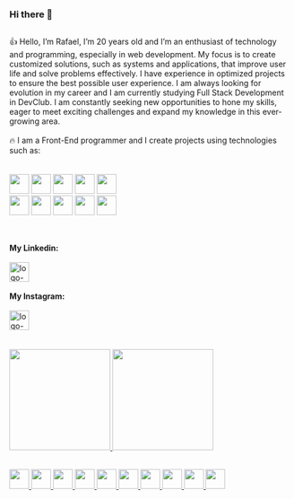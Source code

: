 ### Hi there 👋


##


:+1: Hello, I’m Rafael, I’m 20 years old and I’m an enthusiast of technology and programming, especially in web development. My focus is to create customized solutions, such as systems and applications, that improve user life and solve problems effectively. I have experience in optimized projects to ensure the best possible user experience. I am always looking for evolution in my career and I am currently studying Full Stack Development in DevClub. I am constantly seeking new opportunities to hone my skills, eager to meet exciting challenges and expand my knowledge in this ever-growing area.
<br>
<br>
 :fire: I am a Front-End programmer and I create projects using technologies such as:
<br>
<br>
<br>
<img src='https://www.svgrepo.com/show/373669/html.svg' width='35px'>
<img src='https://www.svgrepo.com/show/452185/css-3.svg' width='35px'> 
<img src='https://www.svgrepo.com/show/374061/sass.svg' width='35px'>
<img src='https://www.svgrepo.com/show/373705/js-official.svg' width='35px'>
<img src='https://www.svgrepo.com/show/452092/react.svg' width='35px'>
<br>
<img src='https://www.svgrepo.com/show/452202/figma.svg' width='35px'>
<img src='https://www.svgrepo.com/show/354119/nodejs-icon.svg' width='35px'>
<img src='https://www.svgrepo.com/show/354200/postgresql.svg' width='35px'>
<img src='https://www.svgrepo.com/show/373845/mongo.svg' width='35px'>
<img src='https://www.svgrepo.com/show/448221/docker.svg' width='35px'>

##

<br>
<b>My Linkedin:</b>
<br>
<br>
<a href='https://www.linkedin.com/in/rafael-sales3/' target='_blank'>
<img src='https://static-00.iconduck.com/assets.00/linkedin-icon-256x256-6yqakm7l.png' alt='logo-linkedin' width='35px'> 
</a>
<br>
<br>
<b>My Instagram:</b>
<br>
<br>
<a href='instagram.com/rafael_sg03/?next=%2F' target='_blank'>
<img src='https://www.svgrepo.com/show/452229/instagram-1.svg' alt='logo-instagram' width='35px'> 
</a>
<br>
<br>
<br>
<div>
  <a href="https://github.com/rafaelsales03">
  <img height="180em" src="https://github-readme-stats.vercel.app/api?username=rafaelsales03&show_icons=true&theme=dracula&include_all_commits-true&count_private=true"/>

  <img height="180em" src="https://github-readme-stats.vercel.app/api/top-langs/?username=rafaelsales03&layout=compact&langs_count=16&theme=dracula"/>
</div>
<br>

<img src='https://www.svgrepo.com/show/373669/html.svg' width='35px'> <img src='https://www.svgrepo.com/show/452185/css-3.svg' width='35px'> <img src='https://www.svgrepo.com/show/374061/sass.svg' width='35px'> <img src='https://www.svgrepo.com/show/373705/js-official.svg' width='35px'> <img src='https://www.svgrepo.com/show/452092/react.svg' width='35px'> <img src='https://www.svgrepo.com/show/452202/figma.svg' width='35px'> <img src='https://www.svgrepo.com/show/354119/nodejs-icon.svg' width='35px'> <img src='https://www.svgrepo.com/show/354200/postgresql.svg' width='35px'> <img src='https://www.svgrepo.com/show/373845/mongo.svg' width='35px'> <img src='https://www.svgrepo.com/show/448221/docker.svg' width='35px'>
